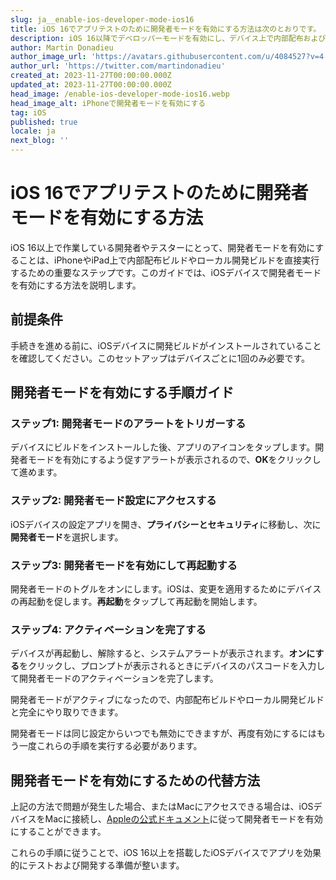 ```yaml
---
slug: ja__enable-ios-developer-mode-ios16
title: iOS 16でアプリテストのために開発者モードを有効にする方法は次のとおりです。
description: iOS 16以降でデベロッパーモードを有効にし、デバイス上で内部配布およびローカル開発ビルドを実行するためのステップバイステップガイド。
author: Martin Donadieu
author_image_url: 'https://avatars.githubusercontent.com/u/4084527?v=4'
author_url: 'https://twitter.com/martindonadieu'
created_at: 2023-11-27T00:00:00.000Z
updated_at: 2023-11-27T00:00:00.000Z
head_image: /enable-ios-developer-mode-ios16.webp
head_image_alt: iPhoneで開発者モードを有効にする
tag: iOS
published: true
locale: ja
next_blog: ''
---
```


# iOS 16でアプリテストのために開発者モードを有効にする方法

iOS 16以上で作業している開発者やテスターにとって、開発者モードを有効にすることは、iPhoneやiPad上で内部配布ビルドやローカル開発ビルドを直接実行するための重要なステップです。このガイドでは、iOSデバイスで開発者モードを有効にする方法を説明します。

## 前提条件

手続きを進める前に、iOSデバイスに開発ビルドがインストールされていることを確認してください。このセットアップはデバイスごとに1回のみ必要です。

## 開発者モードを有効にする手順ガイド

### ステップ1: 開発者モードのアラートをトリガーする

デバイスにビルドをインストールした後、アプリのアイコンをタップします。開発者モードを有効にするよう促すアラートが表示されるので、**OK**をクリックして進めます。

### ステップ2: 開発者モード設定にアクセスする

iOSデバイスの設定アプリを開き、**プライバシーとセキュリティ**に移動し、次に**開発者モード**を選択します。

### ステップ3: 開発者モードを有効にして再起動する

開発者モードのトグルをオンにします。iOSは、変更を適用するためにデバイスの再起動を促します。**再起動**をタップして再起動を開始します。

### ステップ4: アクティベーションを完了する

デバイスが再起動し、解除すると、システムアラートが表示されます。**オンにする**をクリックし、プロンプトが表示されるときにデバイスのパスコードを入力して開発者モードのアクティベーションを完了します。

開発者モードがアクティブになったので、内部配布ビルドやローカル開発ビルドと完全にやり取りできます。

開発者モードは同じ設定からいつでも無効にできますが、再度有効にするにはもう一度これらの手順を実行する必要があります。

## 開発者モードを有効にするための代替方法

上記の方法で問題が発生した場合、またはMacにアクセスできる場合は、iOSデバイスをMacに接続し、[Appleの公式ドキュメント](https://developerapplecom/documentation/xcode/enabling-developer-mode-on-a-device/)に従って開発者モードを有効にすることができます。

これらの手順に従うことで、iOS 16以上を搭載したiOSデバイスでアプリを効果的にテストおよび開発する準備が整います。